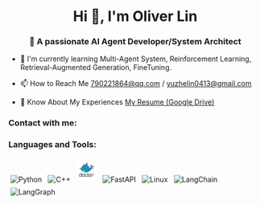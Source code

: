 <h1 align="center">Hi 👋, I'm Oliver Lin</h1>

<h3 align="center"><strong>🚀 A passionate AI Agent Developer/System Architect</strong></h3>

- 🌱 I'm currently learning Multi-Agent System, Reinforcement Learning, Retrieval-Augmented Generation, FineTuning.

- 📫 How to Reach Me 790221864@qq.com / yuzhelin0413@gmail.com

- 📄 Know About My Experiences [My Resume (Google Drive)](https://drive.google.com/file/d/1mcfaagczm11w6RVDzHBok4JTdhpvUTk8/view?usp=drive_link)

<h3 align="left"><strong>Contact with me:</strong></h3>

<h3 align="left">Languages and Tools:</h3>
<div>
  <img src="https://cdn.jsdelivr.net/gh/devicons/devicon/icons/python/python-original.svg" alt="Python" width="40" height="40" style="margin:4px;" />
  <img src="https://cdn.jsdelivr.net/gh/devicons/devicon/icons/cplusplus/cplusplus-original.svg" alt="C++" width="40" height="40" style="margin:4px;" />
  <img src="https://raw.githubusercontent.com/docker-library/docs/master/docker/logo.png" alt="Docker" width="40" height="40" style="margin:4px;" />
  <img src="https://fastapi.tiangolo.com/img/logo-margin/logo-teal.svg" alt="FastAPI" width="40" height="40" style="margin:4px;" />
  <img src="https://upload.wikimedia.org/wikipedia/commons/a/af/Tux.png" alt="Linux" width="40" height="40" style="margin:4px;" />
  <img src="https://avatars.githubusercontent.com/u/9141969?s=200&v=4" alt="LangChain" width="40" height="40" style="margin:4px;" />
  <img src="https://raw.githubusercontent.com/langgraph/langgraph/main/docs/images/langgraph_logo.png" alt="LangGraph" width="40" height="40" style="margin:4px;" />








</div>
